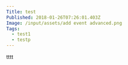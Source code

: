 ```yaml
---
Title: test
Published: 2018-01-26T07:26:01.403Z
Image: /input/assets/add event advanced.png
Tags:
  - test1
  - testp
---
```

tttt
